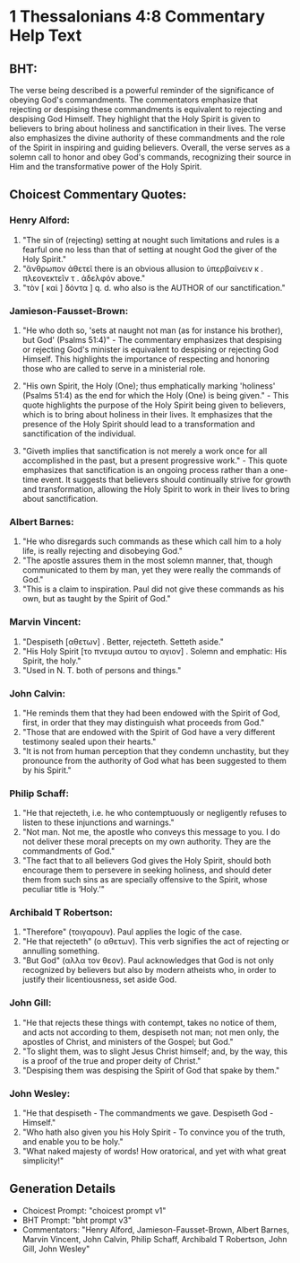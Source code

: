 # 1 Thessalonians 4:8 Commentary Help Text

## BHT:
The verse being described is a powerful reminder of the significance of obeying God's commandments. The commentators emphasize that rejecting or despising these commandments is equivalent to rejecting and despising God Himself. They highlight that the Holy Spirit is given to believers to bring about holiness and sanctification in their lives. The verse also emphasizes the divine authority of these commandments and the role of the Spirit in inspiring and guiding believers. Overall, the verse serves as a solemn call to honor and obey God's commands, recognizing their source in Him and the transformative power of the Holy Spirit.

## Choicest Commentary Quotes:
### Henry Alford:
1. "The sin of (rejecting) setting at nought such limitations and rules is a fearful one no less than that of setting at nought God the giver of the Holy Spirit."
2. "ἄνθρωπον ἀθετεῖ there is an obvious allusion to ὑπερβαίνειν κ . πλεονεκτεῖν τ . ἀδελφόν above."
3. "τὸν [ καὶ ] δόντα ] q. d. who also is the AUTHOR of our sanctification."

### Jamieson-Fausset-Brown:
1. "He who doth so, 'sets at naught not man (as for instance his brother), but God' (Psalms 51:4)" - The commentary emphasizes that despising or rejecting God's minister is equivalent to despising or rejecting God Himself. This highlights the importance of respecting and honoring those who are called to serve in a ministerial role.

2. "His own Spirit, the Holy (One); thus emphatically marking 'holiness' (Psalms 51:4) as the end for which the Holy (One) is being given." - This quote highlights the purpose of the Holy Spirit being given to believers, which is to bring about holiness in their lives. It emphasizes that the presence of the Holy Spirit should lead to a transformation and sanctification of the individual.

3. "Giveth implies that sanctification is not merely a work once for all accomplished in the past, but a present progressive work." - This quote emphasizes that sanctification is an ongoing process rather than a one-time event. It suggests that believers should continually strive for growth and transformation, allowing the Holy Spirit to work in their lives to bring about sanctification.

### Albert Barnes:
1. "He who disregards such commands as these which call him to a holy life, is really rejecting and disobeying God."
2. "The apostle assures them in the most solemn manner, that, though communicated to them by man, yet they were really the commands of God."
3. "This is a claim to inspiration. Paul did not give these commands as his own, but as taught by the Spirit of God."

### Marvin Vincent:
1. "Despiseth [αθετων] . Better, rejecteth. Setteth aside." 
2. "His Holy Spirit [το πνευμα αυτου το αγιον] . Solemn and emphatic: His Spirit, the holy." 
3. "Used in N. T. both of persons and things."

### John Calvin:
1. "He reminds them that they had been endowed with the Spirit of God, first, in order that they may distinguish what proceeds from God."
2. "Those that are endowed with the Spirit of God have a very different testimony sealed upon their hearts."
3. "It is not from human perception that they condemn unchastity, but they pronounce from the authority of God what has been suggested to them by his Spirit."

### Philip Schaff:
1. "He that rejecteth, i.e. he who contemptuously or negligently refuses to listen to these injunctions and warnings." 
2. "Not man. Not me, the apostle who conveys this message to you. I do not deliver these moral precepts on my own authority. They are the commandments of God." 
3. "The fact that to all believers God gives the Holy Spirit, should both encourage them to persevere in seeking holiness, and should deter them from such sins as are specially offensive to the Spirit, whose peculiar title is ‘Holy.’"

### Archibald T Robertson:
1. "Therefore" (τοιγαρουν). Paul applies the logic of the case.
2. "He that rejecteth" (ο αθετων). This verb signifies the act of rejecting or annulling something.
3. "But God" (αλλα τον θεον). Paul acknowledges that God is not only recognized by believers but also by modern atheists who, in order to justify their licentiousness, set aside God.

### John Gill:
1. "He that rejects these things with contempt, takes no notice of them, and acts not according to them, despiseth not man; not men only, the apostles of Christ, and ministers of the Gospel; but God."
2. "To slight them, was to slight Jesus Christ himself; and, by the way, this is a proof of the true and proper deity of Christ."
3. "Despising them was despising the Spirit of God that spake by them."

### John Wesley:
1. "He that despiseth - The commandments we gave. Despiseth God - Himself." 
2. "Who hath also given you his Holy Spirit - To convince you of the truth, and enable you to be holy." 
3. "What naked majesty of words! How oratorical, and yet with what great simplicity!"


## Generation Details
- Choicest Prompt: "choicest prompt v1"
- BHT Prompt: "bht prompt v3"
- Commentators: "Henry Alford, Jamieson-Fausset-Brown, Albert Barnes, Marvin Vincent, John Calvin, Philip Schaff, Archibald T Robertson, John Gill, John Wesley"
